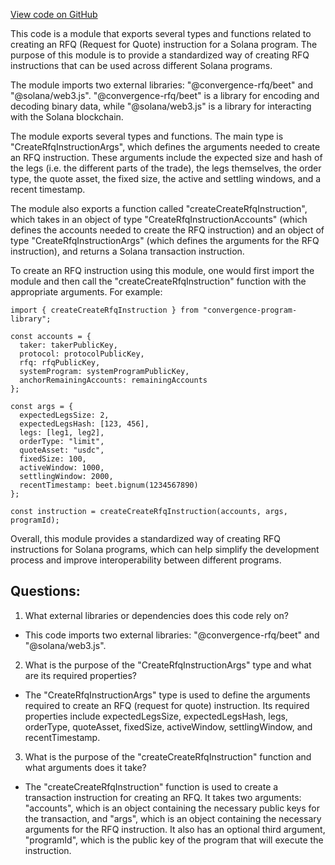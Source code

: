 [View code on GitHub](https://github.com/convergence-rfq/convergence-program-library/rfq/js/generated/instructions/createRfq.d.ts)

This code is a module that exports several types and functions related to creating an RFQ (Request for Quote) instruction for a Solana program. The purpose of this module is to provide a standardized way of creating RFQ instructions that can be used across different Solana programs.

The module imports two external libraries: "@convergence-rfq/beet" and "@solana/web3.js". "@convergence-rfq/beet" is a library for encoding and decoding binary data, while "@solana/web3.js" is a library for interacting with the Solana blockchain.

The module exports several types and functions. The main type is "CreateRfqInstructionArgs", which defines the arguments needed to create an RFQ instruction. These arguments include the expected size and hash of the legs (i.e. the different parts of the trade), the legs themselves, the order type, the quote asset, the fixed size, the active and settling windows, and a recent timestamp.

The module also exports a function called "createCreateRfqInstruction", which takes in an object of type "CreateRfqInstructionAccounts" (which defines the accounts needed to create the RFQ instruction) and an object of type "CreateRfqInstructionArgs" (which defines the arguments for the RFQ instruction), and returns a Solana transaction instruction.

To create an RFQ instruction using this module, one would first import the module and then call the "createCreateRfqInstruction" function with the appropriate arguments. For example:

```
import { createCreateRfqInstruction } from "convergence-program-library";

const accounts = {
  taker: takerPublicKey,
  protocol: protocolPublicKey,
  rfq: rfqPublicKey,
  systemProgram: systemProgramPublicKey,
  anchorRemainingAccounts: remainingAccounts
};

const args = {
  expectedLegsSize: 2,
  expectedLegsHash: [123, 456],
  legs: [leg1, leg2],
  orderType: "limit",
  quoteAsset: "usdc",
  fixedSize: 100,
  activeWindow: 1000,
  settlingWindow: 2000,
  recentTimestamp: beet.bignum(1234567890)
};

const instruction = createCreateRfqInstruction(accounts, args, programId);
```

Overall, this module provides a standardized way of creating RFQ instructions for Solana programs, which can help simplify the development process and improve interoperability between different programs.
## Questions: 
 1. What external libraries or dependencies does this code rely on?
- This code imports two external libraries: "@convergence-rfq/beet" and "@solana/web3.js".

2. What is the purpose of the "CreateRfqInstructionArgs" type and what are its required properties?
- The "CreateRfqInstructionArgs" type is used to define the arguments required to create an RFQ (request for quote) instruction. Its required properties include expectedLegsSize, expectedLegsHash, legs, orderType, quoteAsset, fixedSize, activeWindow, settlingWindow, and recentTimestamp.

3. What is the purpose of the "createCreateRfqInstruction" function and what arguments does it take?
- The "createCreateRfqInstruction" function is used to create a transaction instruction for creating an RFQ. It takes two arguments: "accounts", which is an object containing the necessary public keys for the transaction, and "args", which is an object containing the necessary arguments for the RFQ instruction. It also has an optional third argument, "programId", which is the public key of the program that will execute the instruction.